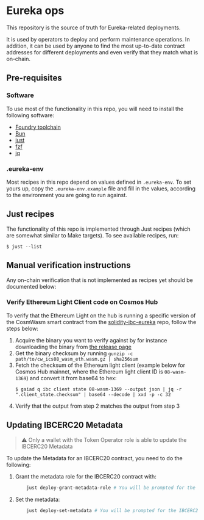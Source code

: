 # Eureka ops

This repository is the source of truth for Eureka-related deployments.

It is used by operators to deploy and perform maintenance operations.
In addition, it can be used by anyone to find the most up-to-date contract addresses for different deployments and even verify that they match what is on-chain.

## Pre-requisites

### Software

To use most of the functionality in this repo, you will need to install the following software:
- [Foundry toolchain](https://book.getfoundry.sh/getting-started/installation)
- [Bun](https://bun.sh/docs/installation)
- [just](https://just.systems/man/en/packages.html)
- [fzf](https://junegunn.github.io/fzf/installation/)
- [jq](https://jqlang.org/)

### .eureka-env

Most recipes in this repo depend on values defined in `.eureka-env`. 
To set yours up, copy the `.eureka-env.example` file and fill in the values, according to the environment you are going to run against.

## Just recipes

The functionality of this repo is implemented through Just recipes (which are somewhat similar to Make targets).
To see available recipes, run:
```shell
$ just --list
```

## Manual verification instructions

Any on-chain verification that is not implemented as recipes yet should be documented below:

### Verify Ethereum Light Client code on Cosmos Hub

To verify that the Ethereum Light on the hub is running a specific version of the CosmWasm smart contract from the [solidity-ibc-eureka](https://github.com/cosmos/solidity-ibc-eureka) repo, follow the steps below:

1. Acquire the binary you want to verify against by for instance downloading the binary from [the release page](https://github.com/cosmos/solidity-ibc-eureka/releases)
2. Get the binary checksum by running `gunzip -c path/to/cw_ics08_wasm_eth.wasm.gz | sha256sum`
3. Fetch the checksum of the Ethereum light client (example below for Cosmos Hub mainnet, where the Ethereum light client ID is `08-wasm-1369`) and convert it from base64 to hex:
    ```shell
    $ gaiad q ibc client state 08-wasm-1369 --output json | jq -r ".client_state.checksum" | base64 --decode | xxd -p -c 32
    ```
4. Verify that the output from step 2 matches the output from step 3

## Updating IBCERC20 Metadata

> ⚠️ Only a wallet with the Token Operator role is able to update the IBCERC20 Metadata

To update the Metadata for an IBCERC20 contract, you need to do the following:
1. Grant the metadata role for the IBCERC20 contract with:
    ```bash
        just deploy-grant-metadata-role # You will be prompted for the IBCERC20 Address and the address of the grantee
    ```
2. Set the metadata:
    ```bash
        just deploy-set-metadata # You will be prompted for the IBCERC20 Address to update and the values to set
    ```
